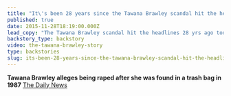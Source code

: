 ```yaml
---
title: "It\'s been 28 years since the Tawana Brawley scandal hit the headlines"
published: true
date: 2015-11-28T18:19:00.000Z
lead_copy: "The Tawana Brawley scandal hit the headlines 28 yrs ago today. Looking back on his role in the controversy, what does Reverend Al Sharpton think? "
backstory_type: backstory
video: the-tawana-brawley-story
type: backstories
slug: its-been-28-years-since-the-tawana-brawley-scandal-hit-the-headlines
---
```


**Tawana Brawley alleges being raped after she was found in a trash bag in 1987**
[The Daily News](http://www.nydailynews.com/news/crime/tawana-brawley-rape-allegations-sparks-racial-strife-1987-article-1.2445708)

